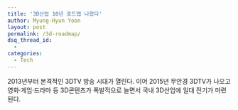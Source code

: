 ```yaml
---
title: '3D산업 10년 로드맵 나왔다'
author: Myung-Hyun Yoon
layout: post
permalink: /3d-roadmap/
dsq_thread_id:
  - 
categories:
  - Tech
---
```


2013년부터 본격적인 3DTV 방송 시대가 열린다. 이어 2015년 무안경 3DTV가 나오고 영화·게임·드라마 등 3D콘텐츠가 폭발적으로 늘면서 국내 3D산업에 일대 전기가 마련된다.
<!--more==>

지식경제부·문화체육관광부·방송통신위원회는 2015년 3D영상 시대를 대비해 세계 시장 진출 기반을 마련하기 위한 10개년 목표의 '3D산업 통합기술 로드맵'을 구축했다. 
로드맵은 지난 4월 범정부 차원의 3D산업 발전 전략을 기반으로 구성된 '3D산업 통합기술 로드맵 기획단'에서 6개월의 작업을 거쳐 이번에 공개됐다. 

로드맵에 따르면 미래 3D산업 경쟁력을 위해 △3D기기·장비 △3D 융합서비스 △3D 콘텐츠 △3D 방송서비스 4대 분야로 구분해 세부 연구개발 전략을 수립했다. 
산업 효과가 크고 국가가 중점적으로 지원해야 할 주요 분야를 '톱 브랜드'로 선정해 이를 육성하기 위한 관련 기술 개요와 개발 전략을 진행키로 했다. 

각 분야 톱 브랜드로는 3D 기기·장비 분야에서는 △무안경 2D·3D 겸용 단말기 △홀로그래피 시스템을, 3D 융합서비스에서는 △3D 원격의료 통합서비스 
△무안경 방식 대형 3D 옥외광고 시스템 △전장모사 기반 3D 군사훈련 시스템 △원격 실감각 전송 기반 3D 훈련 시뮬레이터 △3D 시티 통합 설계 시스템이 뽑혔다.

3D 콘텐츠에서는 △3D 영상 제작 기술 △오감 체험형 3D 기술을, 3D 방송서비스는 △안경식 3D서비스 기술 △무안경식 3D 서비스 기술을 중점적으로 지원키로 했다. 

로드맵을 총괄한 윤명현 기획단 위원장은 "국내 3D 분야는 TV, 모바일, 통신 융합 인프라는 세계적 수준인 반면에 3D와 관련 산업과 연계가 부족하고 콘텐츠 부문은 약졈이라며 
로드맵은 초기에는 시장을 만들어 주고 중장기적으로 3D 콘텐츠 기업을 육성하고 해외 진출 기반을 강화하는 데 초점을 맞췄다"고 말했다. 

정부는 로드맵을 확정해 지난달 29일 공청회를 열었다. 
공청회 자리에서 이선진 동서대 교수는 "3D 콘텐츠 분야에 중국과 인도가 가세하면서 2~3년 후에는 우리나라의 경쟁력 없어질 수도 있다"며 
"1~2년 단기성 과제가 아닌 중장기적인 발전 전략과 실행이 뒷받침돼야 한다"고 말했다. 

앞서 정부는 올 4월 '제4차 국가고용전략회의'에서 3D산업 발전을 위한 장단기 정부전략을 논의하고 3D산업 발전전략을 수립해 추진하기로 결정했다. 
이어 지난 5월 통합기술로드맵 기획에 착수하는 회의를 시작으로 6월에 총괄기획위원회 구성, 7~9월 각 분과별 기획위원회 개최, 이달 5일 워크숍을 거쳐 로드맵 초안을 완성했다. 
관계 부처는 공청회 의견을 바탕으로 11월 최종보고서를 제출할 계획이다. 

[전자신문][1] (2010/10/31)

[1]: https://www.etnews.com/news/article.html?id=201010290107

